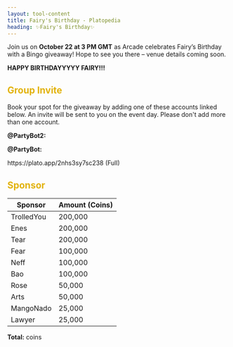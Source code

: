 ```yaml
---
layout: tool-content
title: Fairy's Birthday - Platopedia
heading: ✨Fairy's Birthday✨
---
```


<style>
h2                    { color:#e2b30d !important }
h4                    { color:#008080 !important;font-size:var(--unit-text-B) !important }
.syotimer-cell__value { border-color:#e2b30d !important }
.syotimer-cell__unit  { color:#e2b30d }
</style>

<div class="linebreak"></div>

<div class="content-image" data-url="/docs/assets/images/events/fairybday/fairybday-banner.png" data-width="690px" data-label=""></div>

<div class="linebreak"></div>

Join us on **October 22 at 3 PM GMT** as Arcade celebrates Fairy’s Birthday with a Bingo giveaway! Hope to see you there – venue details coming soon.

<div class="linebreak"></div>

<div class="content-countdown text-center" data-datetime="2024-10-22T15:00:00+00:00"><b>HAPPY BIRTHDAYYYYY FAIRY!!!</b></div>

<div class="linebreak"></div>

## Group Invite

Book your spot for the giveaway by adding one of these accounts linked below. An invite will be sent to you on the event day. Please don't add more than one account.

<div class="linebreak"></div>

<p><strong>@PartyBot2:</strong></p>

<span class="content-link" data-url="https://plato.app/3eb9vxoka3fb4" data-text="" data-copy="true"></span>

<div class="linebreak"></div>

<p><strong>@PartyBot:</strong></p>

<p>https://plato.app/2nhs3sy7sc238 (Full)</p>

<div class="linebreak"></div>

## Sponsor

<table id="sponsors" class="table table-bordered">
    <thead>
        <tr>
            <th class="w-50">Sponsor</th>
            <th class="w-50">Amount (Coins)</th>
        </tr>
    </thead>
    <tbody>
        <tr>
            <td>TrolledYou</td>
            <td>200,000</td>
        </tr>
        <tr>
            <td>Enes</td>
            <td>200,000</td>
        </tr>
        <tr>
            <td>Tear</td>
            <td>200,000</td>
        </tr>
        <tr>
            <td>Fear</td>
            <td>100,000</td>
        </tr>
        <tr>
            <td>Neff</td>
            <td>100,000</td>
        </tr>
        <tr>
            <td>Bao</td>
            <td>100,000</td>
        </tr>
        <tr>
            <td>Rose</td>
            <td>50,000</td>
        </tr>
        <tr>
            <td>Arts</td>
            <td>50,000</td>
        </tr>
        <tr>
            <td>MangoNado</td>
            <td>25,000</td>
        </tr>
        <tr>
            <td>Lawyer</td>
            <td>25,000</td>
        </tr>
    </tbody>
</table>

<div class="linebreak"></div>

<p class="text-center"><b>Total:</b> <span class="content-custom" data-code="$('#sponsors tbody tr td:nth-child(2)').total()"></span> coins</p>

<div class="linebreak"></div>
